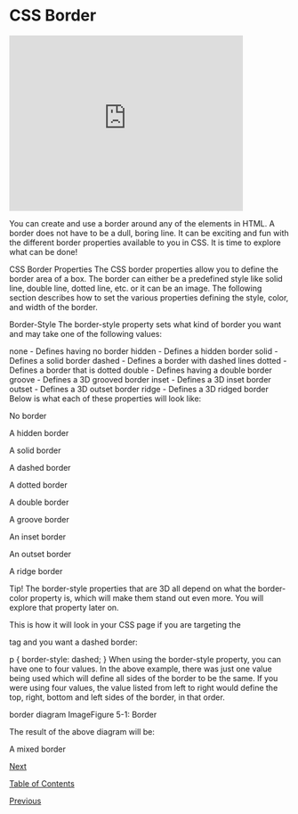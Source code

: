# CSS Border

<iframe width="420" height="315" src="https://player.vimeo.com/external/293065565.hd.mp4?s=a840f4c94d4ed8c2de13b0c7e87fdcd9f5d260ac&profile_id=175" frameborder="0" allowfullscreen></iframe>

You can create and use a border around any of the elements in HTML. A border does not have to be a dull, boring line. It can be exciting and fun with the different border properties available to you in CSS. It is time to explore what can be done!

CSS Border Properties
The CSS border properties allow you to define the border area of a box. The border can either be a predefined style like solid line, double line, dotted line, etc. or it can be an image. The following section describes how to set the various properties defining the style, color, and width of the border.

Border-Style
The border-style property sets what kind of border you want and may take one of the following values:

none - Defines having no border
hidden - Defines a hidden border
solid - Defines a solid border
dashed - Defines a border with dashed lines
dotted - Defines a border that is dotted
double - Defines having a double border
groove - Defines a 3D grooved border
inset - Defines a 3D inset border
outset - Defines a 3D outset border
ridge - Defines a 3D ridged border
Below is what each of these properties will look like:

No border

A hidden border

A solid border

A dashed border

A dotted border

A double border

A groove border

An inset border

An outset border

A ridge border

Tip!
The border-style properties that are 3D all depend on what the border-color property is, which will make them stand out even more. You will explore that property later on.

This is how it will look in your CSS page if you are targeting the <p> tag and you want a dashed border:

p {
border-style: dashed;
}
When using the border-style property, you can have one to four values. In the above example, there was just one value being used which will define all sides of the border to be the same. If you were using four values, the value listed from left to right would define the top, right, bottom and left sides of the border, in that order.

border diagram ImageFigure 5-1: Border

The result of the above diagram will be:

A mixed border

[Next](./6.md)

[Table of Contents](./README.md)

[Previous](./4.md)
